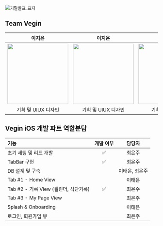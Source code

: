 ![기말발표_표지](https://user-images.githubusercontent.com/63277563/147177737-8de0015b-4db3-4108-a8fb-f23f37d7402a.jpg)
## Team Vegin
| 이지윤 | 이지은 | 이태은 | 최은주 |
| :---: | :---: | :---: | :---: |
| <img width="200" src="https://user-images.githubusercontent.com/63277563/140646458-f9377469-28e4-4e26-b904-e41ac077fcad.png"> | <img width='200' src="https://user-images.githubusercontent.com/63277563/140646457-650a727e-567d-454c-8eb7-6cf46b624449.png"> | <img width="200" src="https://user-images.githubusercontent.com/63277563/140646455-f16b170e-5c83-4765-9b63-1e7c47b8c382.png"> | <img width="200" src="https://user-images.githubusercontent.com/63277563/140646453-19c27f79-430a-4592-8fea-abcb35827be2.png"> |
| 기획 및 UIUX 디자인 | 기획 및 UIUX 디자인 | 기획 및 서브 개발 | 기획 및 리드 개발 |

## Vegin iOS 개발 파트 역할분담
| 기능 | 개발 여부 | 담당자 |
|:----------|:----------:|:----:|
| 초기 세팅 및 리드 개발 | ✅ | 최은주 |
| TabBar 구현 | ✅ | 최은주 |
| DB 설계 및 구축 |  | 이태은, 최은주 |
| Tab #1 - Home View |  | 이태은 |
| Tab #2 - 기록 View (캘린더, 식단기록) | ✅ | 최은주 |
| Tab #3 - My Page View |  | 최은주 |
| Splash & Onboarding | | 이태은 |
| 로그인, 회원가입 뷰 |  | 최은주 |

